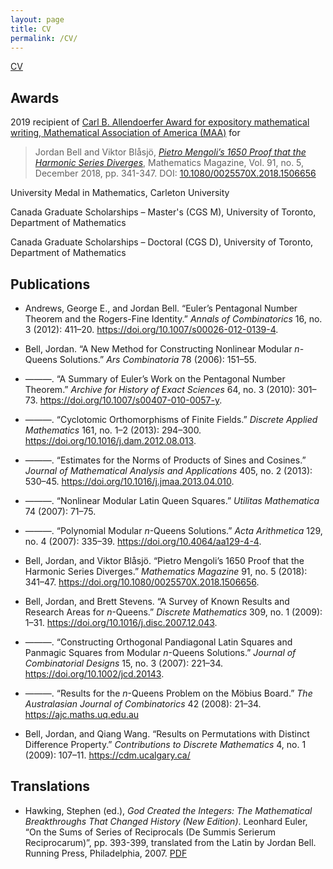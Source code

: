 ```yaml
---
layout: page
title: CV
permalink: /CV/
---
```


[CV](/assets/pdfs/cv_bell.pdf)

## Awards

2019 recipient of [Carl B. Allendoerfer Award for expository mathematical writing, Mathematical Association of America (MAA)](https://www.maa.org/programs-and-communities/member-communities/maa-awards/writing-awards/carl-b-allendoerfer-awards) for
> Jordan Bell and Viktor Blåsjö, [*Pietro Mengoli’s 1650 Proof that the Harmonic Series Diverges*](https://doi.org/10.1080/0025570X.2018.1506656), Mathematics Magazine, Vol. 91, no. 5, December 2018, pp. 341-347. DOI: [10.1080/0025570X.2018.1506656](https://doi.org/10.1080/0025570X.2018.1506656)

University Medal in Mathematics, Carleton University

Canada Graduate Scholarships – Master's (CGS M), University of Toronto, Department of Mathematics

Canada Graduate Scholarships – Doctoral (CGS D), University of Toronto, Department of Mathematics

## Publications

- Andrews, George E., and Jordan Bell. “Euler’s Pentagonal Number Theorem and the Rogers-Fine Identity.” *Annals of Combinatorics* 16, no. 3 (2012): 411–20. <https://doi.org/10.1007/s00026-012-0139-4>.

- Bell, Jordan. “A New Method for Constructing Nonlinear Modular *n*-Queens Solutions.” *Ars Combinatoria* 78 (2006): 151–55.

- ———. “A Summary of Euler’s Work on the Pentagonal Number Theorem.” *Archive for History of Exact Sciences* 64, no. 3 (2010): 301–73. <https://doi.org/10.1007/s00407-010-0057-y>.

- ———. “Cyclotomic Orthomorphisms of Finite Fields.” *Discrete Applied Mathematics* 161, no. 1–2 (2013): 294–300. <https://doi.org/10.1016/j.dam.2012.08.013>.

- ———. “Estimates for the Norms of Products of Sines and Cosines.” *Journal of Mathematical Analysis and Applications* 405, no. 2 (2013): 530–45. <https://doi.org/10.1016/j.jmaa.2013.04.010>.

- ———. “Nonlinear Modular Latin Queen Squares.” *Utilitas Mathematica* 74 (2007): 71–75.

- ———. “Polynomial Modular *n*-Queens Solutions.” *Acta Arithmetica* 129, no. 4 (2007): 335–39. <https://doi.org/10.4064/aa129-4-4>.

- Bell, Jordan, and Viktor Blåsjö. “Pietro Mengoli’s 1650 Proof that the Harmonic Series Diverges.” *Mathematics Magazine* 91, no. 5 (2018): 341–47. <https://doi.org/10.1080/0025570X.2018.1506656>.

- Bell, Jordan, and Brett Stevens. “A Survey of Known Results and Research Areas for *n*-Queens.” *Discrete Mathematics* 309, no. 1 (2009): 1–31. <https://doi.org/10.1016/j.disc.2007.12.043>.

- ———. “Constructing Orthogonal Pandiagonal Latin Squares and Panmagic Squares from Modular *n*-Queens Solutions.” *Journal of Combinatorial Designs* 15, no. 3 (2007): 221–34. <https://doi.org/10.1002/jcd.20143>.

- ———. “Results for the *n*-Queens Problem on the Möbius Board.” *The Australasian Journal of Combinatorics* 42 (2008): 21–34. <https://ajc.maths.uq.edu.au>

- Bell, Jordan, and Qiang Wang. “Results on Permutations with Distinct Difference Property.” *Contributions to Discrete Mathematics* 4, no. 1 (2009): 107–11. <https://cdm.ucalgary.ca/>



## Translations

- Hawking, Stephen (ed.), *God Created the Integers: The Mathematical Breakthroughs That Changed History (New Edition)*. Leonhard Euler, “On the Sums of Series of Reciprocals (De Summis Serierum Reciprocarum)”, pp. 393-399, translated from the Latin by Jordan Bell. Running Press, Philadelphia, 2007. [PDF](/assets/pdfs/E41.pdf)
